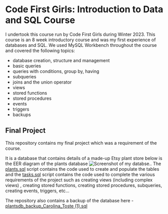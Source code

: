 # Code First Girls: Introduction to Data and SQL Course
I undertook this course run by Code First Girls during Winter 2023. This course is an 8 week introductory course and was my first experience of databases and SQL. We used MySQL Workbench throughout the course and covered the following topics:


- database creation, structure and management
- basic queries
- queries with conditions, group by, having
- subqueries
- joins and the union operator
- views
- stored functions
- stored procedures
- events
- triggers
- backups

## Final Project
This repository contains my final project which was a requirement of the course. 

It is a database that contains details of a made-up Etsy plant store below is the EER diagram of the plants database ![Screenshot of my databse.](https://github.com/Carolina-Toste/CFG_Data_and_SQL_final_project/blob/main/EER%20diagram%20plants_db.png). The [plants.sql](https://github.com/Carolina-Toste/CFG_Data_and_SQL/blob/main/plants.sql) script contains the code used to create and populate the tables and the [tasks.sql](https://github.com/Carolina-Toste/CFG_Data_and_SQL/blob/main/tasks.sql) script contains the code used to complete the various requirements of the project such as creating views (including complex views) , creating stored functions, creating stored procedures, subqueries, creating events, triggers, etc...

The repository also contains a backup of the database here - [plantsdb_backup_Carolina_Toste (1).sql](https://github.com/Carolina-Toste/CFG_Data_and_SQL/blob/main/plantsdb_backup_Carolina_Toste%20(1).sql)
